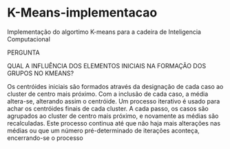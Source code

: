 # K-Means-implementacao
Implementação do algortimo K-means para a cadeira de Inteligencia Computacional

PERGUNTA

QUAL A INFLUÊNCIA DOS ELEMENTOS INICIAIS NA FORMAÇÃO DOS GRUPOS NO KMEANS?


Os centróides iniciais são formados através da designação de cada caso ao cluster de centro
mais próximo. Com a inclusão de cada caso, a média altera-se, alterando assim o centróide.
Um processo iterativo é usado para achar os centróides finais de cada cluster. A cada passo,
os casos são agrupados ao cluster de centro mais próximo, e novamente as médias são
recalculadas. Este processo continua até que não haja mais alterações nas médias ou que um
número pré-determinado de iterações aconteça, encerrando-se o processo
